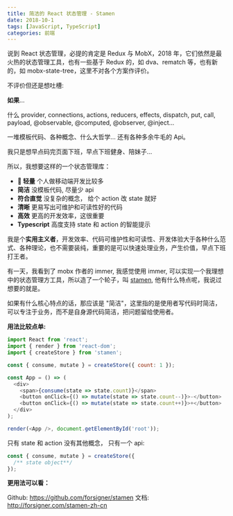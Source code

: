 ```yaml
---
title: 简洁的 React 状态管理 - Stamen
date: 2018-10-1
tags: [JavaScript, TypeScript]
categories: 前端
---
```


说到 React 状态管理，必提的肯定是 Redux 与 MobX，2018 年，它们依然是最火热的状态管理工具，也有一些基于 Redux 的，如 dva、rematch 等，也有新的，如 mobx-state-tree，这里不对各个方案作评价。

不评价但还是想吐槽:

**如果**...

什么 provider, connections, actions, reducers, effects, dispatch, put, call, payload, @observable, @computed, @observer, @inject...

一堆模板代码、各种概念、什么大哲学... 还有各种多余牛毛的 Api。

我只是想早点码完页面下班，早点下班健身、陪妹子...

所以，我想要这样的一个状态管理库：

- ** 轻量** 个人做移动端开发比较多
- **简洁** 没模板代码, 尽量少 api
- **符合直觉** 没复杂的概念， 给个 action 改 state 就好
- **清晰** 更易写出可维护和可读性好的代码
- **高效** 更高的开发效率，这很重要
- **Typescript** 高度支持 state 和 action 的智能提示

我是个**实用主义者**，开发效率、代码可维护性和可读性、开发体验大于各种什么范式、各种理论，也不需要装纯，重要的是可以快速处理业务，产生价值，早点下班打王者。

有一天，我看到了 mobx 作者的 immer, 我感觉使用 immer, 可以实现一个我理想中的状态管理方工具，所以造了一个轮子，叫 [stamen](https://github.com/forsigner/stamen), 他有什么特点呢，我说过想要的就是。

如果有什么核心特点的话，那应该是 "简洁"，这里指的是使用者写代码时简洁，可以专注于业务，而不是自身源代码简洁，把问题留给使用者。

**用法比较点单:**

```js
import React from 'react';
import { render } from 'react-dom';
import { createStore } from 'stamen';

const { consume, mutate } = createStore({ count: 1 });

const App = () => (
  <div>
    <span>{consume(state => state.count)}</span>
    <button onClick={() => mutate(state => state.count--)}>-</button>
    <button onClick={() => mutate(state => state.count++)}>+</button>
  </div>
);

render(<App />, document.getElementById('root'));
```

只有 state 和 action 没有其他概念， 只有一个 api:

```js
const { consume, mutate } = createStore({
  /** state object**/
});
```

**更用法可以看：**

Github: https://github.com/forsigner/stamen
文档: http://forsigner.com/stamen-zh-cn